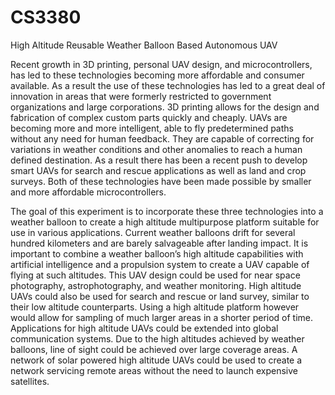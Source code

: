 CS3380
======

High Altitude Reusable Weather Balloon Based Autonomous UAV

  Recent growth in 3D printing, personal UAV design, and microcontrollers, has led to these technologies becoming more affordable and consumer available. As a result the use of these technologies has led to a great deal of innovation in areas that were formerly restricted to government organizations and large corporations. 3D printing allows for the design and fabrication of complex custom parts quickly and cheaply. UAVs are becoming more and more intelligent, able to fly predetermined paths without any need for human feedback. They are capable of correcting for variations in weather conditions and other anomalies to reach a human defined destination. As a result there has been a recent push to develop smart UAVs for search and rescue applications as well as land and crop surveys. Both of these technologies have been made possible by smaller and more affordable microcontrollers.
  
  
  The goal of this experiment is to incorporate these three technologies into a weather balloon to create a high altitude multipurpose platform suitable for use in various applications. Current weather balloons drift for several hundred kilometers and are barely salvageable after landing impact. It is important to combine a weather balloon’s high altitude capabilities with artificial intelligence and a propulsion system to create a UAV capable of flying at such altitudes. This UAV design could be used for near space photography, astrophotography, and weather monitoring. High altitude UAVs could also be used for search and rescue or land survey, similar to their low altitude counterparts. Using a high altitude platform however would allow for sampling of much larger areas in a shorter period of time. Applications for high altitude UAVs could be extended into global communication systems. Due to the high altitudes achieved by weather balloons, line of sight could be achieved over large coverage areas. A network of solar powered high altitude UAVs could be used to create a network servicing remote areas without the need to launch expensive satellites.

